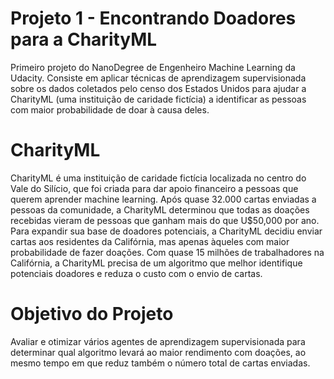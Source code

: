 # Projeto 1 - Encontrando Doadores para a CharityML
Primeiro projeto do NanoDegree de Engenheiro Machine Learning da Udacity. Consiste em aplicar técnicas de aprendizagem supervisionada sobre os dados coletados pelo censo dos Estados Unidos para ajudar a CharityML (uma instituição de caridade fictícia) a identificar as pessoas com maior probabilidade de doar à causa deles.

# CharityML
CharityML é uma instituição de caridade fictícia localizada no centro do Vale do Silício, que foi criada para dar apoio financeiro a pessoas que querem aprender machine learning. Após quase 32.000 cartas enviadas a pessoas da comunidade, a CharityML determinou que todas as doações recebidas vieram de pessoas que ganham mais do que U$50,000 por ano. Para expandir sua base de doadores potenciais, a CharityML decidiu enviar cartas aos residentes da Califórnia, mas apenas àqueles com maior probabilidade de fazer doações. Com quase 15 milhões de trabalhadores na Califórnia, a CharityML precisa de um algoritmo que melhor identifique potenciais doadores e reduza o custo com o envio de cartas.

# Objetivo do Projeto
Avaliar e otimizar vários agentes de aprendizagem supervisionada para determinar qual algoritmo levará ao maior rendimento com doações, ao mesmo tempo em que reduz também o número total de cartas enviadas.
